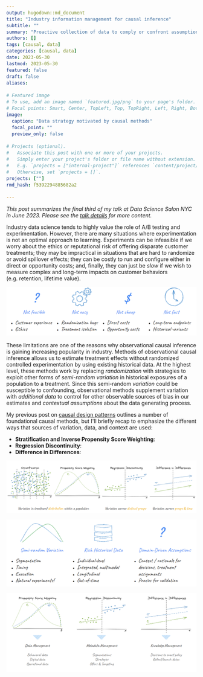 ```yaml
---
output: hugodown::md_document
title: "Industry information management for causal inference"
subtitle: ""
summary: "Proactive collection of data to comply or confront assumptions"
authors: []
tags: [causal, data]
categories: [causal, data]
date: 2023-05-30
lastmod: 2023-05-30
featured: false
draft: false
aliases:

# Featured image
# To use, add an image named `featured.jpg/png` to your page's folder.
# Focal points: Smart, Center, TopLeft, Top, TopRight, Left, Right, BottomLeft, Bottom, BottomRight.
image:
  caption: "Data strategy motivated by causal methods"
  focal_point: ""
  preview_only: false

# Projects (optional).
#   Associate this post with one or more of your projects.
#   Simply enter your project's folder or file name without extension.
#   E.g. `projects = ["internal-project"]` references `content/project/deep-learning/index.md`.
#   Otherwise, set `projects = []`.
projects: [""]
rmd_hash: f5392294885682a2

---
```


*This post summarizes the final third of my talk at Data Science Salon NYC in June 2023. Please see the [talk details](/talk/causal-design-patterns) for more content.*

Industry data science tends to highly value the role of A/B testing and experimentation. However, there are many situations where experimentation is not an optimal approach to learning. Experiments can be infeasible if we worry about the ethics or reputational risk of offering disparate customer treatments; they may be impractical in situations that are hard to randomize or avoid spillover effects; they can be costly to run and configure either in direct or opportunity costs; and, finally, they can just be *slow* if we wish to measure complex and long-term impacts on customer behaviors (e.g. retention, lifetime value).

![](why-not-experiment.png)

These limitations are one of the reasons why observational causal inference is gaining increasing popularity in industry. Methods of observational causal inference allows us to estimate treatment effects without randomized controlled experimentation by using existing historical data. At the highest level, these methods work by replacing *randomization* with strategies to exploit other forms of *semi-random variation* in historical exposures of a population to a treatment. Since this semi-random *variation* could be susceptible to confounding, observational methods supplement variation with *additional data* to control for other observable sources of bias in our estimates and *contextual assumptions* about the data generating process.

My previous post on [causal design patterns](/post/causal-design-patterns) outlines a number of foundational causal methods, but I'll briefly recap to emphasize the different ways that sources of variation, data, and context are used:

-   **Stratification and Inverse Propensity Score Weighting**:
-   **Regression Discontinuity**:
-   **Difference in Differences**:

![](patterns-and-variation.png)

![](industry-advantages.png)

![](featured.png)

